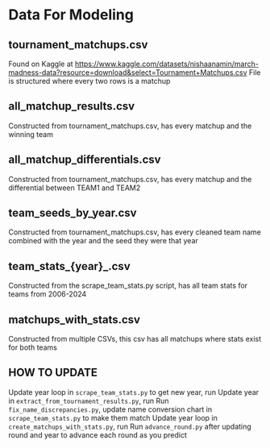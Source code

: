 # Data For Modeling

## tournament_matchups.csv
Found on Kaggle at https://www.kaggle.com/datasets/nishaanamin/march-madness-data?resource=download&select=Tournament+Matchups.csv
File is structured where every two rows is a matchup

## all_matchup_results.csv
Constructed from tournament_matchups.csv, has every matchup and the winning team

## all_matchup_differentials.csv
Constructed from tournament_matchups.csv, has every matchup and the differential between TEAM1 and TEAM2

## team_seeds_by_year.csv
Constructed from tournament_matchups.csv, has every cleaned team name combined with the year and the seed they were that year

## team_stats_{year}_.csv
Constructed from the scrape_team_stats.py script, has all team stats for teams from 2006-2024

## matchups_with_stats.csv
Constructed from multiple CSVs, this csv has all matchups where stats exist for both teams

## HOW TO UPDATE
Update year loop in `scrape_team_stats.py` to get new year, run
Update year in `extract_from_tournament_results.py`, run
Run `fix_name_discrepancies.py`, update name conversion chart in `scrape_team_stats.py` to make them match
Update year loop in `create_matchups_with_stats.py`, run
Run `advance_round.py` after updating round and year to advance each round as you predict